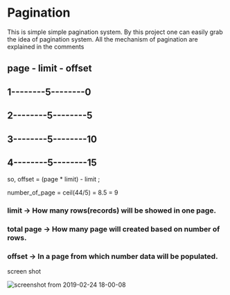 # Pagination
This is simple simple pagination system. By this project one can easily grab the idea of  pagination system. All the mechanism of pagination are explained in the comments


## page - limit - offset
## 1--------5--------0  
## 2--------5--------5  
## 3--------5--------10 
## 4--------5--------15 

so, offset = (page * limit) - limit ;

number_of_page = ceil(44/5) = 8.5 = 9

### limit      -> How many rows(records) will be showed in one page.
### total page -> How many page will created based on number of rows.
### offset     -> In a page from which number data will be populated.

screen shot

![screenshot from 2019-02-24 18-00-08](https://user-images.githubusercontent.com/25143713/53298899-1ca27180-385e-11e9-81f6-ffd59d4bb109.png)
